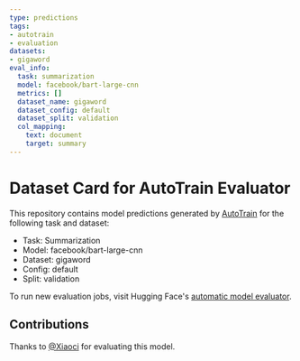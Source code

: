 ```yaml
---
type: predictions
tags:
- autotrain
- evaluation
datasets:
- gigaword
eval_info:
  task: summarization
  model: facebook/bart-large-cnn
  metrics: []
  dataset_name: gigaword
  dataset_config: default
  dataset_split: validation
  col_mapping:
    text: document
    target: summary
---
```

# Dataset Card for AutoTrain Evaluator

This repository contains model predictions generated by [AutoTrain](https://huggingface.co/autotrain) for the following task and dataset:

* Task: Summarization
* Model: facebook/bart-large-cnn
* Dataset: gigaword
* Config: default
* Split: validation

To run new evaluation jobs, visit Hugging Face's [automatic model evaluator](https://huggingface.co/spaces/autoevaluate/model-evaluator).

## Contributions

Thanks to [@Xiaoci](https://huggingface.co/Xiaoci) for evaluating this model.